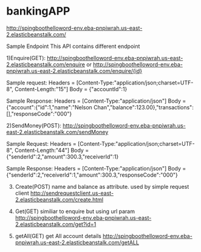 # bankingAPP


http://spingboothelloword-env.eba-pnpiwrah.us-east-2.elasticbeanstalk.com/
 
Sample Endpoint
 This API contains different endpoint
 
 1)Enquire(GET):
 http://spingboothelloword-env.eba-pnpiwrah.us-east-2.elasticbeanstalk.com/enquire
 or
 http://spingboothelloword-env.eba-pnpiwrah.us-east-2.elasticbeanstalk.com/enquire/{id}
 
 Sample request:
          Headers = [Content-Type:"application/json;charset=UTF-8", Content-Length:"15"]
             Body = {"accountId":1}

Sample Response:
        Headers = [Content-Type:"application/json"]
             Body = {"account":{"id":1,"name":"Nelson Chan","balance":123.00},"transactions":[],"responseCode":"000"}

 
 2)SendMoney(POST):
 http://spingboothelloword-env.eba-pnpiwrah.us-east-2.elasticbeanstalk.com/sendMoney
 
 Sample Request:
          Headers = [Content-Type:"application/json;charset=UTF-8", Content-Length:"44"]
             Body = {"senderId":2,"amount":300.3,"receiverId":1}
             
 Sample Response:
           Headers = [Content-Type:"application/json"]
            Body = {"senderId":2,"receiverId":1,"amount":300.3,"responseCode":"000"}
 
 
 3) Create(POST)
      name and balance as attribute.
      used by simple request client
      http://sendrequestclient.us-east-2.elasticbeanstalk.com/create.html
 4) Get(GET)
  similiar to enquire but using url param
 http://spingboothelloword-env.eba-pnpiwrah.us-east-2.elasticbeanstalk.com/get?id=1
 
 5) getAll(GET)
  get All account details
  http://spingboothelloword-env.eba-pnpiwrah.us-east-2.elasticbeanstalk.com/getALL
 
 
 
 
